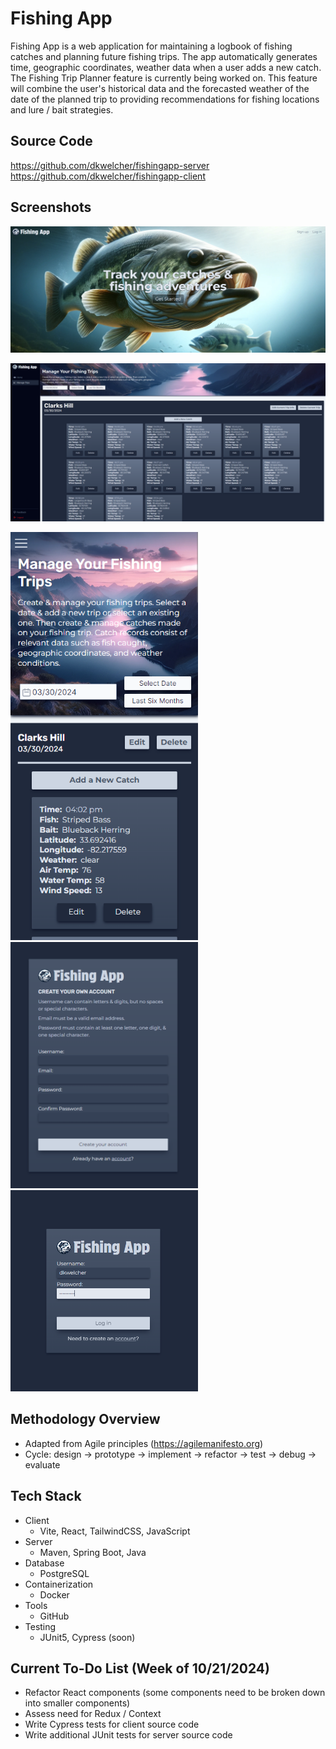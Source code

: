 # Fishing App

Fishing App is a web application for maintaining a logbook of fishing catches and planning future fishing trips. The app automatically generates time, geographic coordinates, weather data when a user adds a new catch. The Fishing Trip Planner feature is currently being worked on. This feature will combine the user's historical data and the forecasted weather of the date of the planned trip to providing recommendations for fishing locations and lure / bait strategies.

## Source Code

https://github.com/dkwelcher/fishingapp-server<br>
https://github.com/dkwelcher/fishingapp-client

## Screenshots

![Screenshot of the Fishing App landing page hero for desktop that shows largemouth bass swimming in a lake with text describing the primary purpose of the application](/screenshots/fa-landingpage-hero-desktop.PNG?raw=true "Fishing App landing page hero section")

![Screenshot of the Fishing App manage trips dashboard view on desktop that shows fishery information and catch data for the user as well as buttons and inputs that allows the user to manage that data](/screenshots/fa-managetrips-desktop.PNG?raw=true "Fishing App manage trips dashboard view on desktop")

<div float="left">
    <img src="screenshots/fa-managetrips-mobile.PNG" width="300"/>
    <img src="screenshots/fa-signup.PNG" width="300"/>
    <img src="screenshots/fa-login.PNG" width="300" />
</div>

## Methodology Overview

- Adapted from Agile principles (https://agilemanifesto.org)
- Cycle: design -> prototype -> implement -> refactor -> test -> debug -> evaluate

## Tech Stack

- Client
  - Vite, React, TailwindCSS, JavaScript
- Server
  - Maven, Spring Boot, Java
- Database
  - PostgreSQL
- Containerization
  - Docker
- Tools
  - GitHub
- Testing
  - JUnit5, Cypress (soon)

## Current To-Do List (Week of 10/21/2024)

- Refactor React components (some components need to be broken down into smaller components)
- Assess need for Redux / Context
- Write Cypress tests for client source code
- Write additional JUnit tests for server source code
